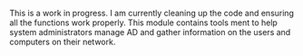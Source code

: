 This is a work in progress. I am currently cleaning up the code and ensuring all the functions work properly. This module contains tools ment to help system administrators manage AD and gather information on the users and computers on their network.

